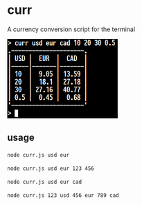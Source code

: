 # curr

A currency conversion script for the terminal

![screenshot](screenshot.png)

## usage

`node curr.js usd eur`

`node curr.js usd eur 123 456`

`node curr.js usd eur cad`

`node curr.js 123 usd 456 eur 789 cad`
